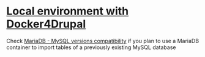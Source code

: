 # [Local environment with Docker4Drupal](https://wodby.com/docs/stacks/drupal/local/)

Check [MariaDB - MySQL versions compatibility](https://mariadb.com/kb/en/library/mariadb-vs-mysql-compatibility/) if you plan to use a MariaDB container to import tables of a previously existing MySQL database